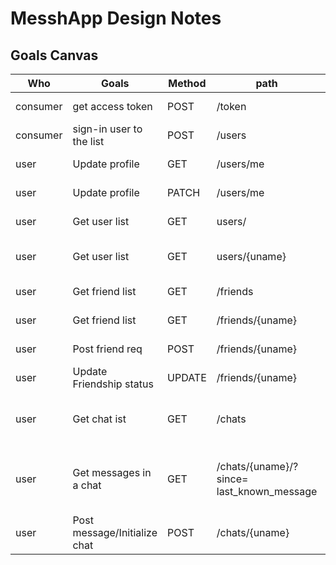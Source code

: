 # MesshApp Design Notes


## Goals Canvas

Who| Goals   |Method |path   |body   | returns
----| ----    |---    |----   |----   | ----
consumer | get access token | POST | /token | user credentials | token
consumer | sign-in user to the list | POST | /users| user credentials | user info
user | Update profile | GET | /users/me | -  | user profile
user | Update profile | PATCH | /users/me | profile details | user profile
user | Get user list | GET | users/ | - | List of user profiles
user | Get user list | GET | users/{uname} | - | user profile (public)
user | Get friend list | GET | /friends | - | friend profile list
user | Get friend list | GET | /friends/{uname} | - | friend profile
user | Post friend req | POST | /friends/{uname}| - | friend profile
user | Update Friendship status | UPDATE | /friends/{uname}| - | friend profile
user | Get chat ist | GET | /chats | - | list of users who chatted before|
user | Get messages in a chat| GET | /chats/{uname}/?since= last_known_message | - | List of messages (optionally from a timestamp)
user | Post message/Initialize chat| POST | /chats/{uname} | Message Body | Send message
